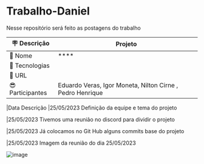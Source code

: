 # Trabalho-Daniel  
Nesse repositório será feito as postagens do trabalho

| :placard: Descrição |  Projeto    |
| -------------  | --- |
| :open_file_folder: Nome        | ****
| :diamond_shape_with_a_dot_inside: Tecnologias | 
| :rocket: URL         | 
|  :sunglasses:Participantes  | Eduardo Veras, Igor Moneta, Nilton Cirne , Pedro Henrique |

|Data	Descrição
|25/05/2023	Definição da equipe e tema do projeto

|25/05/2023	Tivemos uma reunião no discord para dividir o projeto 

|25/05/2023	Já colocamos no Git Hub alguns commits base do projeto

|25/05/2023 Imagem da reunião do dia 25/05/2023

![image](https://github.com/duduveras/Bateria-Digital/assets/126736702/774bfba9-528f-41bb-9b4f-e4c6f81085fc)
